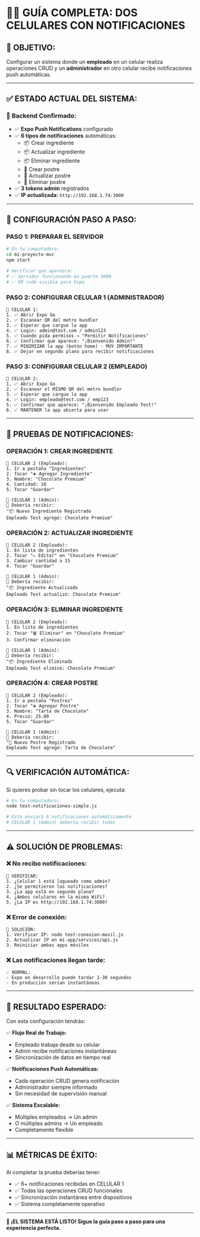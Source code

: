 # 📱📱 GUÍA COMPLETA: DOS CELULARES CON NOTIFICACIONES

## 🎯 **OBJETIVO:**
Configurar un sistema donde un **empleado** en un celular realiza operaciones CRUD y un **administrador** en otro celular recibe notificaciones push automáticas.

---

## ✅ **ESTADO ACTUAL DEL SISTEMA:**

### 🔧 **Backend Confirmado:**
- ✅ **Expo Push Notifications** configurado
- ✅ **6 tipos de notificaciones** automáticas:
  - 📦 Crear ingrediente
  - 📦 Actualizar ingrediente  
  - 📦 Eliminar ingrediente
  - 🍰 Crear postre
  - 🍰 Actualizar postre
  - 🍰 Eliminar postre
- ✅ **3 tokens admin** registrados
- ✅ **IP actualizada:** `http://192.168.1.74:3000`

---

## 📱 **CONFIGURACIÓN PASO A PASO:**

### **PASO 1: PREPARAR EL SERVIDOR**
```bash
# En tu computadora:
cd mi-proyecto-mvc
npm start

# Verificar que aparezca:
# ✅ Servidor funcionando en puerto 3000
# ✅ QR code visible para Expo
```

### **PASO 2: CONFIGURAR CELULAR 1 (ADMINISTRADOR)**
```
📱 CELULAR 1:
1. ✅ Abrir Expo Go
2. ✅ Escanear QR del metro bundler
3. ✅ Esperar que cargue la app
4. ✅ Login: admin@test.com / admin123
5. ✅ Cuando pida permisos → "Permitir Notificaciones"
6. ✅ Confirmar que aparece: "¡Bienvenido Admin!"
7. ✅ MINIMIZAR la app (botón home) - MUY IMPORTANTE
8. ✅ Dejar en segundo plano para recibir notificaciones
```

### **PASO 3: CONFIGURAR CELULAR 2 (EMPLEADO)**
```
📱 CELULAR 2:
1. ✅ Abrir Expo Go
2. ✅ Escanear el MISMO QR del metro bundler
3. ✅ Esperar que cargue la app
4. ✅ Login: empleado@test.com / emp123
5. ✅ Confirmar que aparece: "¡Bienvenido Empleado Test!"
6. ✅ MANTENER la app abierta para usar
```

---

## 🧪 **PRUEBAS DE NOTIFICACIONES:**

### **OPERACIÓN 1: CREAR INGREDIENTE**
```
📱 CELULAR 2 (Empleado):
1. Ir a pestaña "Ingredientes"
2. Tocar "➕ Agregar Ingrediente"
3. Nombre: "Chocolate Premium"
4. Cantidad: 10
5. Tocar "Guardar"

📱 CELULAR 1 (Admin):
🔔 Debería recibir:
"📦 Nuevo Ingrediente Registrado
Empleado Test agregó: Chocolate Premium"
```

### **OPERACIÓN 2: ACTUALIZAR INGREDIENTE**
```
📱 CELULAR 2 (Empleado):
1. En lista de ingredientes
2. Tocar "✏️ Editar" en "Chocolate Premium"
3. Cambiar cantidad a 15
4. Tocar "Guardar"

📱 CELULAR 1 (Admin):
🔔 Debería recibir:
"📦 Ingrediente Actualizado
Empleado Test actualizó: Chocolate Premium"
```

### **OPERACIÓN 3: ELIMINAR INGREDIENTE**
```
📱 CELULAR 2 (Empleado):
1. En lista de ingredientes
2. Tocar "🗑️ Eliminar" en "Chocolate Premium"
3. Confirmar eliminación

📱 CELULAR 1 (Admin):
🔔 Debería recibir:
"📦 Ingrediente Eliminado
Empleado Test eliminó: Chocolate Premium"
```

### **OPERACIÓN 4: CREAR POSTRE**
```
📱 CELULAR 2 (Empleado):
1. Ir a pestaña "Postres"
2. Tocar "➕ Agregar Postre"
3. Nombre: "Tarta de Chocolate"
4. Precio: 25.00
5. Tocar "Guardar"

📱 CELULAR 1 (Admin):
🔔 Debería recibir:
"🍰 Nuevo Postre Registrado
Empleado Test agregó: Tarta de Chocolate"
```

---

## 🔍 **VERIFICACIÓN AUTOMÁTICA:**

Si quieres probar sin tocar los celulares, ejecuta:

```bash
# En tu computadora:
node test-notificaciones-simple.js

# Esto enviará 6 notificaciones automáticamente
# CELULAR 1 (Admin) debería recibir todas
```

---

## ⚠️ **SOLUCIÓN DE PROBLEMAS:**

### **❌ No recibo notificaciones:**
```
🔧 VERIFICAR:
1. ¿Celular 1 está logueado como admin?
2. ¿Se permitieron las notificaciones?
3. ¿La app está en segundo plano?
4. ¿Ambos celulares en la misma WiFi?
5. ¿La IP es http://192.168.1.74:3000?
```

### **❌ Error de conexión:**
```
🔧 SOLUCIÓN:
1. Verificar IP: node test-conexion-movil.js
2. Actualizar IP en mi-app/services/api.js
3. Reiniciar ambas apps móviles
```

### **❌ Las notificaciones llegan tarde:**
```
💡 NORMAL: 
- Expo en desarrollo puede tardar 1-30 segundos
- En producción serían instantáneas
```

---

## 🎉 **RESULTADO ESPERADO:**

Con esta configuración tendrás:

✅ **Flujo Real de Trabajo:**
- Empleado trabaja desde su celular
- Admin recibe notificaciones instantáneas
- Sincronización de datos en tiempo real

✅ **Notificaciones Push Automáticas:**
- Cada operación CRUD genera notificación
- Administrador siempre informado
- Sin necesidad de supervisión manual

✅ **Sistema Escalable:**
- Múltiples empleados → Un admin
- O múltiples admins → Un empleado
- Completamente flexible

---

## 📊 **MÉTRICAS DE ÉXITO:**

Al completar la prueba deberías tener:
- ✅ 6+ notificaciones recibidas en CELULAR 1
- ✅ Todas las operaciones CRUD funcionales
- ✅ Sincronización instantánea entre dispositivos
- ✅ Sistema completamente operativo

---

**🚀 ¡EL SISTEMA ESTÁ LISTO! Sigue la guía paso a paso para una experiencia perfecta.** 